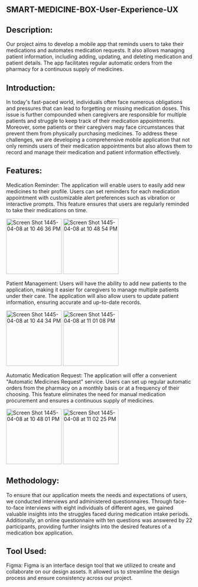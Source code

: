 ## SMART-MEDICINE-BOX-User-Experience-UX

## Description: 
Our project aims to develop a mobile app that reminds users to take their medications and automates medication requests. It also allows managing patient information, including adding, updating, and deleting medication and patient details. The app facilitates regular automatic orders from the pharmacy for a continuous supply of medicines.

## Introduction:
In today's fast-paced world, individuals often face numerous obligations and pressures that can lead to forgetting or missing medication doses. This issue is further compounded when caregivers are responsible for multiple patients and struggle to keep track of their medication appointments. Moreover, some patients or their caregivers may face circumstances that prevent them from physically purchasing medicines. To address these challenges, we are developing a comprehensive mobile application that not only reminds users of their medication appointments but also allows them to record and manage their medication and patient information effectively.

## Features:
Medication Reminder: The application will enable users to easily add new medicines to their profile. Users can set reminders for each medication appointment with customizable alert preferences such as vibration or interactive prompts. This feature ensures that users are regularly reminded to take their medications on time.

<img width="150" alt="Screen Shot 1445-04-08 at 10 46 36 PM" src="https://github.com/Lujain-Almayouf/SMART-MEDICINE-BOX-User-Experience-UX/assets/112809872/583218f7-8eed-47d8-8b81-a3245c0f4511">
<img width="150" alt="Screen Shot 1445-04-08 at 10 48 54 PM" src="https://github.com/Lujain-Almayouf/SMART-MEDICINE-BOX-User-Experience-UX/assets/112809872/5b154c93-fb4f-4a0b-9d14-bb8b19bd12c3">

Patient Management: Users will have the ability to add new patients to the application, making it easier for caregivers to manage multiple patients under their care. The application will also allow users to update patient information, ensuring accurate and up-to-date records.

<img width="150" alt="Screen Shot 1445-04-08 at 10 44 34 PM" src="https://github.com/Lujain-Almayouf/SMART-MEDICINE-BOX-User-Experience-UX/assets/112809872/11c92a0b-007d-49c2-8031-83424acf43ea">
<img width="150" alt="Screen Shot 1445-04-08 at 11 01 08 PM" src="https://github.com/Lujain-Almayouf/SMART-MEDICINE-BOX-User-Experience-UX/assets/112809872/080eb273-10c4-44f9-b967-01cec6fb643d">

Automatic Medication Request: The application will offer a convenient "Automatic Medicines Request" service. Users can set up regular automatic orders from the pharmacy on a monthly basis or at a frequency of their choosing. This feature eliminates the need for manual medication procurement and ensures a continuous supply of medicines.

<img width="150" alt="Screen Shot 1445-04-08 at 10 48 01 PM" src="https://github.com/Lujain-Almayouf/SMART-MEDICINE-BOX-User-Experience-UX/assets/112809872/10328e7c-50e2-4bf3-bee5-c48fcff2abf5">
<img width="150" alt="Screen Shot 1445-04-08 at 11 02 25 PM" src="https://github.com/Lujain-Almayouf/SMART-MEDICINE-BOX-User-Experience-UX/assets/112809872/0e7a978f-70ca-429f-88a6-8b5d3377955b">

## Methodology:
To ensure that our application meets the needs and expectations of users, we conducted interviews and administered questionnaires. Through face-to-face interviews with eight individuals of different ages, we gained valuable insights into the struggles faced during medication intake periods. Additionally, an online questionnaire with ten questions was answered by 22 participants, providing further insights into the desired features of a medication box application.

## Tool Used:
Figma: Figma is an interface design tool that we utilized to create and collaborate on our design assets. It allowed us to streamline the design process and ensure consistency across our project.
